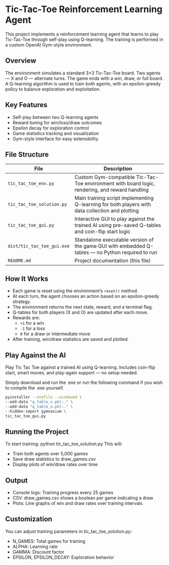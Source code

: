 # Tic-Tac-Toe Reinforcement Learning Agent
This project implements a reinforcement learning agent that learns to play Tic-Tac-Toe through self-play using Q-learning. The training is performed in a custom OpenAI Gym-style environment.


## Overview
The environment simulates a standard 3×3 Tic-Tac-Toe board. Two agents — X and O — alternate turns. The game ends with a win, draw, or full board. A Q-learning algorithm is used to train both agents, with an epsilon-greedy policy to balance exploration and exploitation.


## Key Features
- Self-play between two Q-learning agents  
- Reward tuning for win/loss/draw outcomes  
- Epsilon decay for exploration control  
- Game statistics tracking and visualization  
- Gym-style interface for easy extensibility  


## File Structure
| File                   | Description |
|------------------------|-------------|
| `tic_tac_toe_env.py`   | Custom Gym-compatible Tic-Tac-Toe environment with board logic, rendering, and reward handling |
| `tic_tac_toe_solution.py` | Main training script implementing Q-learning for both players with data collection and plotting |
| `tic_tac_toe_gui.py`   | Interactive GUI to play against the trained AI using pre-saved Q-tables and coin-flip start logic |
| `dist/tic_tac_toe_gui.exe`| Standalone executable version of the game GUI with embedded Q-tables — no Python required to run |
| `README.md`            | Project documentation (this file) |


## How It Works
- Each game is reset using the environment’s `reset()` method.  
- At each turn, the agent chooses an action based on an epsilon-greedy strategy.  
- The environment returns the next state, reward, and a terminal flag.  
- Q-tables for both players (X and O) are updated after each move.  
- Rewards are:  
  - `+1` for a win  
  - `-1` for a loss  
  - `0` for a draw or intermediate move  
- After training, win/draw statistics are saved and plotted.


## Play Against the AI
Play Tic Tac Toe against a trained AI using Q-learning. Includes coin-flip start, smart moves, and play-again support — no setup needed.

Simply download and run the .exe or run the following command if you wish to compile the .exe yourself.
```bash
pyinstaller --onefile --windowed \
--add-data "q_table_x.pkl:." \
--add-data "q_table_o.pkl:." \
--hidden-import gymnasium \
tic_tac_toe_gui.py
```


## Running the Project
To start training: python tic_tac_toe_solution.py
This will:
- Train both agents over 5,000 games
- Save draw statistics to draw_games.csv
- Display plots of win/draw rates over time


## Output
- Console logs: Training progress every 25 games
- CSV: draw_games.csv shows a boolean per game indicating a draw
- Plots: Line graphs of win and draw rates over training intervals


## Customization
You can adjust training parameters in tic_tac_toe_solution.py:
- N_GAMES: Total games for training
- ALPHA: Learning rate
- GAMMA: Discount factor
- EPSILON, EPSILON_DECAY: Exploration behavior